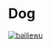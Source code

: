 # Dog

[![bailiewu](https://circleci.com/gh/bailiewu/dog?style=svg)](https://github.com/bailiewu/Dog)
